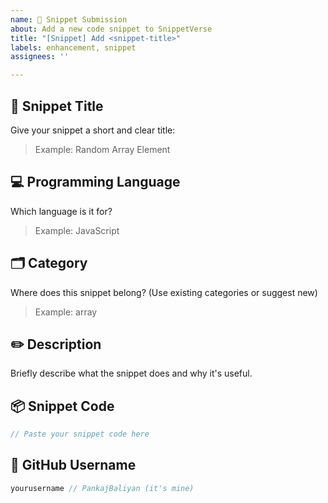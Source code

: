 ```yaml
---
name: 🚀 Snippet Submission
about: Add a new code snippet to SnippetVerse
title: "[Snippet] Add <snippet-title>"
labels: enhancement, snippet
assignees: ''

---
```


## 📌 Snippet Title

Give your snippet a short and clear title:

> Example: Random Array Element

## 💻 Programming Language

Which language is it for?

> Example: JavaScript

## 🗂 Category

Where does this snippet belong? (Use existing categories or suggest new)

> Example: array

## ✏️ Description

Briefly describe what the snippet does and why it's useful.

## 📦 Snippet Code

```ts
// Paste your snippet code here
```
## 👤 GitHub Username
```ts
yourusername // PankajBaliyan (it's mine)
```
